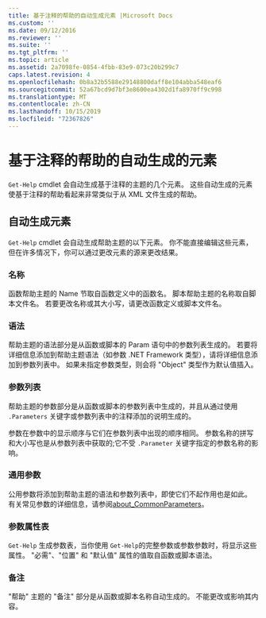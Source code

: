 ```yaml
---
title: 基于注释的帮助的自动生成元素 |Microsoft Docs
ms.custom: ''
ms.date: 09/12/2016
ms.reviewer: ''
ms.suite: ''
ms.tgt_pltfrm: ''
ms.topic: article
ms.assetid: 2a7098fe-0854-4fbb-83e9-073c20b299c7
caps.latest.revision: 4
ms.openlocfilehash: 0b8a32b5588e29148800daff8e104abba548eaf6
ms.sourcegitcommit: 52a67bcd9d7bf3e8600ea4302d1fa8970ff9c998
ms.translationtype: MT
ms.contentlocale: zh-CN
ms.lasthandoff: 10/15/2019
ms.locfileid: "72367826"
---
```

# <a name="autogenerated-elements-of-comment-based-help"></a>基于注释的帮助的自动生成的元素

`Get-Help` cmdlet 会自动生成基于注释的主题的几个元素。 这些自动生成的元素使基于注释的帮助看起来非常类似于从 XML 文件生成的帮助。

## <a name="autogenerated-elements"></a>自动生成元素

`Get-Help` cmdlet 会自动生成帮助主题的以下元素。 你不能直接编辑这些元素，但在许多情况下，你可以通过更改元素的源来更改结果。

### <a name="name"></a>名称

函数帮助主题的 Name 节取自函数定义中的函数名。 脚本帮助主题的名称取自脚本文件名。 若要更改名称或其大小写，请更改函数定义或脚本文件名。

### <a name="syntax"></a>语法

帮助主题的语法部分是从函数或脚本的 Param 语句中的参数列表生成的。 若要将详细信息添加到帮助主题语法（如参数 .NET Framework 类型），请将详细信息添加到参数列表中。 如果未指定参数类型，则会将 "Object" 类型作为默认值插入。

### <a name="parameter-list"></a>参数列表

帮助主题的参数部分是从函数或脚本的参数列表中生成的，并且从通过使用 `.Parameters` 关键字或参数列表中的注释添加的说明生成的。

参数在参数中的显示顺序与它们在参数列表中出现的顺序相同。 参数名称的拼写和大小写也是从参数列表中获取的;它不受 `.Parameter` 关键字指定的参数名称的影响。

### <a name="common-parameters"></a>通用参数

公用参数将添加到帮助主题的语法和参数列表中，即使它们不起作用也是如此。 有关常见参数的详细信息，请参阅[about_CommonParameters](/powershell/module/microsoft.powershell.core/about/about_commonparameters)。

### <a name="parameter-attribute-table"></a>参数属性表

`Get-Help` 生成参数表，当你使用 `Get-Help`的完整参数或参数参数时，将显示这些属性。 "必需"、"位置" 和 "默认值" 属性的值取自函数或脚本语法。

### <a name="remarks"></a>备注

"帮助" 主题的 "备注" 部分是从函数或脚本名称自动生成的。 不能更改或影响其内容。
